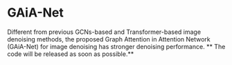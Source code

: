 # GAiA-Net
Different from previous GCNs-based and Transformer-based image denoising methods, the proposed Graph Attention in Attention Network (GAiA-Net) for image denoising has stronger denoising performance. ** The code will be released as soon as possible.**
